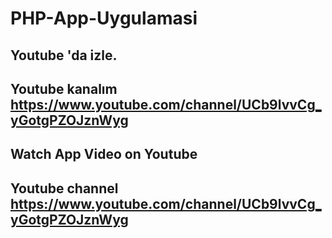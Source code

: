 # PHP-App-Uygulamasi
## Youtube 'da izle.
## Youtube kanalım https://www.youtube.com/channel/UCb9lvvCg_yGotgPZOJznWyg
## Watch App Video on Youtube
## Youtube channel https://www.youtube.com/channel/UCb9lvvCg_yGotgPZOJznWyg
